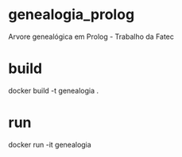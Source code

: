 # genealogia_prolog
Arvore genealógica em Prolog - Trabalho da Fatec

# build
docker build -t genealogia .

# run
docker run -it genealogia

